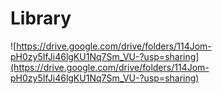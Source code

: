 # Library
![https://drive.google.com/drive/folders/114Jom-pH0zy5IfJi46lgKU1Nq7Sm_VU-?usp=sharing](https://drive.google.com/drive/folders/114Jom-pH0zy5IfJi46lgKU1Nq7Sm_VU-?usp=sharing)

